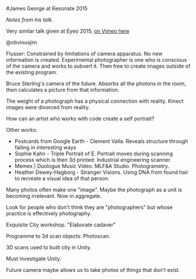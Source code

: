 #James George at Resonate 2015

*Notes from his talk.*

Very similar talk given at Eyeo 2015, [on Vimeo here](https://vimeo.com/134973504)

@obviousjim

Flusser: Constrained by limitations of camera apparatus. No new information is created. Experimental photographer is one who is conscious of the camera and works to subvert it. Then free to create images outside of the existing program.

Bruce Sterling's camera of the future. Absorbs all the photons in the room, then calculates a picture from that information.

The weight of a photograph has a physical connection with reality. Kinect images were divorced from reality. 

How can an artist who works with code create a self portrait? 

Other works:
- Postcards from Google Earth - Clement Valla. Reveals structure through failing in interesting ways
- Sophie Kahn - Triple Portrait of E. Portrait moves during scanning process which is then 3d printed. Industrial	 engineering scanner. 
- Memex | Duologue Music Video. MLF&A Studio. Photogrametry. 
- Heather Dewey-Hagborg - Stranger Visions. Using DNA from found hair to recreate a visual idea of that person. 

Many photos often make one "image". Maybe the photograph as a unit is becoming irrelevant. Now in aggregate.  

Look for people who don't think they are "photographers" but whose practice is effectively photography. 

Exquisite City workshop. "Elaborate cadaver"

Programme to 3d scan objects: Photoscan.

3D scans used to built city in Unity. 

Must investigate Unity. 

Future camera maybe allows us to take photos of things that don't exist. 